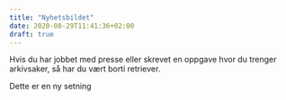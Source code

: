 ```yaml
---
title: "Nyhetsbildet"
date: 2020-08-29T11:41:36+02:00
draft: true
---
```


Hvis du har jobbet med presse eller skrevet en oppgave hvor du trenger arkivsaker, så har du vært borti retriever.

Dette er en ny setning
